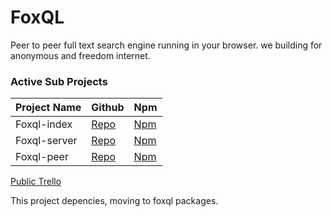 # FoxQL
Peer to peer full text search engine running in your browser. 
we building for anonymous and freedom internet.

### Active Sub Projects
| Project Name  |  Github | Npm|
| ------------ | ------------ |--------- |
| Foxql-index  | [Repo](https://github.com/boraozer/foxql-index "Repo")   | [Npm](https://cutt.ly/JhNPhum "Npm") |
| Foxql-server  |  [Repo](https://github.com/boraozer/foxql-server "Repo") |[Npm](https://cutt.ly/8hNPc5X "Npm") |
|Foxql-peer | [Repo](https://github.com/boraozer/foxql-peer "Repo") | [Npm](https://cutt.ly/rhNPWcZ "Npm") |

[Public Trello](https://trello.com/b/rkbH49p7/foxql "Public Trello")

This project depencies, moving to foxql packages.

